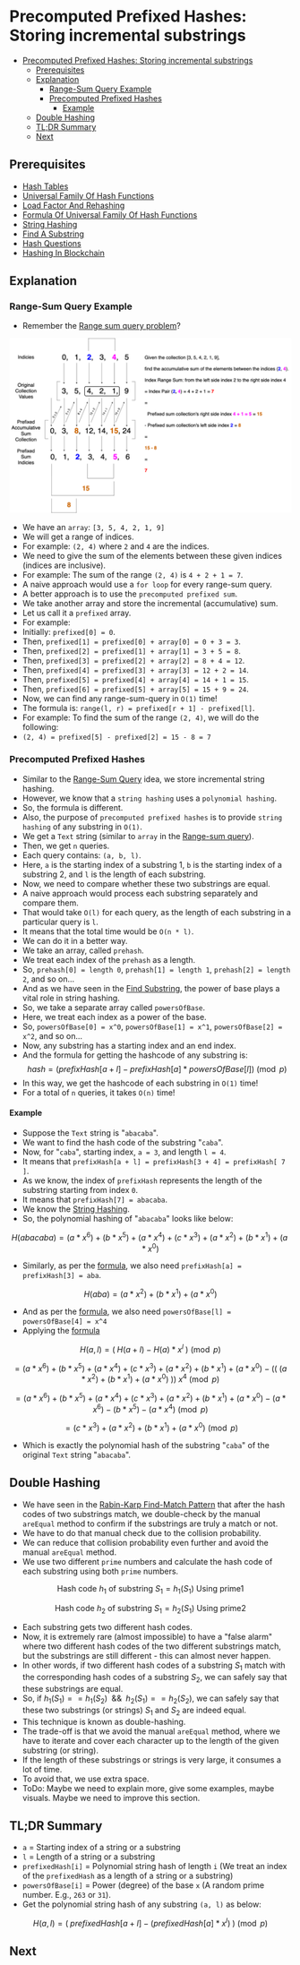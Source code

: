 # Precomputed Prefixed Hashes: Storing incremental substrings

<!-- TOC -->
* [Precomputed Prefixed Hashes: Storing incremental substrings](#precomputed-prefixed-hashes-storing-incremental-substrings)
  * [Prerequisites](#prerequisites)
  * [Explanation](#explanation)
    * [Range-Sum Query Example](#range-sum-query-example)
    * [Precomputed Prefixed Hashes](#precomputed-prefixed-hashes)
      * [Example](#example)
  * [Double Hashing](#double-hashing)
  * [TL;DR Summary](#tldr-summary)
  * [Next](#next)
<!-- TOC -->

## Prerequisites

* [Hash Tables](05hashTables.md)
* [Universal Family Of Hash Functions](10universalFamilyOfHashFunctions.md)
* [Load Factor And Rehashing](15loadFactorAndRehashing.md)
* [Formula Of Universal Family Of Hash Functions](20formulaOfUniversalFamilyOfHashFunctions.md)
* [String Hashing](25stringHashing.md)
* [Find A Substring](30findSubstring.md)
* [Hash Questions](35hashQuestions.md)
* [Hashing In Blockchain](40hashingInBlockchain.md)

## Explanation

### Range-Sum Query Example

* Remember the [Range sum query problem](../../../../../src/courses/uc/course01algorithmicToolbox/module02AlgorithmicWarmUp/100RangeSumQueryImmutable.kt)?

![rangeSumPrefixedSum.png](../../../../../res/coursera/ucSanDiego/course01algorithmicToolbox/module02AlgorithmicWarmUp/rangeSumPrefixedSum.png)

* We have an `array`: `[3, 5, 4, 2, 1, 9]`
* We will get a range of indices. 
* For example: `(2, 4)` where `2` and `4` are the indices.
* We need to give the sum of the elements between these given indices (indices are inclusive).
* For example: The sum of the range `(2, 4)` is `4 + 2 + 1 = 7`.
* A naive approach would use a `for loop` for every range-sum query.
* A better approach is to use the `precomputed prefixed sum`.
* We take another array and store the incremental (accumulative) sum.
* Let us call it a `prefixed` array.
* For example: 
* Initially: `prefixed[0] = 0`. 
* Then, `prefixed[1] = prefixed[0] + array[0] = 0 + 3 = 3`.
* Then, `prefixed[2] = prefixed[1] + array[1] = 3 + 5 = 8`.
* Then, `prefixed[3] = prefixed[2] + array[2] = 8 + 4 = 12`.
* Then, `prefixed[4] = prefixed[3] + array[3] = 12 + 2 = 14`.
* Then, `prefixed[5] = prefixed[4] + array[4] = 14 + 1 = 15`.
* Then, `prefixed[6] = prefixed[5] + array[5] = 15 + 9 = 24`.
* Now, we can find any range-sum-query in `O(1)` time!
* The formula is: `range(l, r) = prefixed[r + 1] - prefixed[l]`.
* For example: To find the sum of the range `(2, 4)`, we will do the following:
* `(2, 4) = prefixed[5] - prefixed[2] = 15 - 8 = 7`

### Precomputed Prefixed Hashes

* Similar to the [Range-Sum Query](#range-sum-query-example) idea, we store incremental string hashing.
* However, we know that a `string hashing` uses a `polynomial hashing`.
* So, the formula is different.
* Also, the purpose of `precomputed prefixed hashes` is to provide `string hashing` of any substring in `O(1)`.
* We get a `Text` string (similar to `array` in the [Range-sum query](#range-sum-query-example)).
* Then, we get `n` queries.
* Each query contains: `(a, b, l)`. 
* Here, `a` is the starting index of a substring 1, `b` is the starting index of a substring 2, and `l` is the length of each substring.
* Now, we need to compare whether these two substrings are equal.
* A naive approach would process each substring separately and compare them.
* That would take `O(l)` for each query, as the length of each substring in a particular query is `l`.
* It means that the total time would be `O(n * l)`.
* We can do it in a better way.
* We take an array, called `prehash`.
* We treat each index of the `prehash` as a length.
* So, `prehash[0] = length 0`, `prehash[1] = length 1`, `prehash[2] = length 2`, and so on...
* And as we have seen in the [Find Substring](30findSubstring.md#recurrence-of-a-polynomial-hash-function-of-a-string), the power of base plays a vital role in string hashing.
* So, we take a separate array called `powersOfBase`.
* Here, we treat each index as a power of the base.
* So, `powersOfBase[0] = x^0`, `powersOfBase[1] = x^1`, `powersOfBase[2] = x^2`, and so on...
* Now, any substring has a starting index and an end index.
* And the formula for getting the hashcode of any substring is:
$$
hash = (prefixHash[a + l] - prefixHash[a] * powersOfBase[l]) \pmod p
$$
* In this way, we get the hashcode of each substring in `O(1)` time!
* For a total of `n` queries, it takes `O(n)` time!

#### Example

* Suppose the `Text` string is "`abacaba`".
* We want to find the hash code of the substring "`caba`".
* Now, for "`caba`", starting index, `a = 3`, and length `l = 4`.
* It means that `prefixHash[a + l] = prefixHash[3 + 4] = prefixHash[ 7 ]`.
* As we know, the index of `prefixHash` represents the length of the substring starting from index `0`.
* It means that `prefixHash[7] = abacaba`.
* We know the [String Hashing](25stringHashing.md).
* So, the polynomial hashing of "`abacaba`" looks like below:

$$
H(abacaba) = (a * x^6) + (b * x^5) + (a * x^4) + (c * x^3) + (a * x^2) + (b * x^1) + (a * x^0)
$$

* Similarly, as per the [formula](#precomputed-prefixed-hashes), we also need `prefixHash[a] = prefixHash[3] = aba`.

$$
H(aba) = (a * x^2) + (b * x^1) + (a * x^0)
$$

* And as per the [formula](#precomputed-prefixed-hashes), we also need `powersOfBase[l] = powersOfBase[4] = x^4`
* Applying the [formula](#precomputed-prefixed-hashes)

$$
H(a, l) = (\; H(a + l) - H(a) * x^l \;) \pmod p
$$

$$
= (a * x^6) + (b * x^5) + (a * x^4) + (c * x^3) + (a * x^2) + (b * x^1) + (a * x^0) - \left((\; (a * x^2) + (b * x^1) + (a * x^0) \;)\right) \; x^4 \pmod p
$$

$$
= (a * x^6) + (b * x^5) + (a * x^4) + (c * x^3) + (a * x^2) + (b * x^1) + (a * x^0) - (a * x^6) - (b * x^5) - (a * x^4) \pmod p 
$$

$$
= (c * x^3) + (a * x^2) + (b * x^1) + (a * x^0) \pmod p
$$

* Which is exactly the polynomial hash of the substring "`caba`" of the original `Text` string "`abacaba`".

## Double Hashing

* We have seen in the [Rabin-Karp Find-Match Pattern](30findSubstring.md) that after the hash codes of two substrings match, we double-check by the manual `areEqual` method to confirm if the substrings are truly a match or not.  
* We have to do that manual check due to the collision probability.
* We can reduce that collision probability even further and avoid the manual `areEqual` method.
* We use two different `prime` numbers and calculate the hash code of each substring using both `prime` numbers.

$$
\text{Hash code } h_1 \text{ of substring } S_1 = h_1(S_1) \text{ Using prime1}
$$

$$
\text{Hash code } h_2 \text{ of substring } S_1 = h_2(S_1) \text{ Using prime2}
$$

* Each substring gets two different hash codes.
* Now, it is extremely rare (almost impossible) to have a "false alarm" where two different hash codes of the two different substrings match, but the substrings are still different - this can almost never happen.
* In other words, if two different hash codes of a substring $S_1$ match with the corresponding hash codes of a substring $S_2$, we can safely say that these substrings are equal. 
* So, if $h_1(S_1) == h_1(S_2) \;\text{ && }\; h_2(S_1) == h_2(S_2)$, we can safely say that these two substrings (or strings) $S_1$ and $S_2$ are indeed equal.
* This technique is known as double-hashing.
* The trade-off is that we avoid the manual `areEqual` method, where we have to iterate and cover each character up to the length of the given substring (or string).
* If the length of these substrings or strings is very large, it consumes a lot of time.
* To avoid that, we use extra space.
* ToDo: Maybe we need to explain more, give some examples, maybe visuals. Maybe we need to improve this section.

## TL;DR Summary

* `a` = Starting index of a string or a substring
* `l` = Length of a string or a substring
* `prefixedHash[i]` = Polynomial string hash of length `i` (We treat an index of the `prefixedHash` as a length of a string or a substring)
* `powersOfBase[i]` = Power (degree) of the base `x` (A random prime number. E.g., `263` or `31`).
* Get the polynomial string hash of any substring `(a, l)` as below:

$$
H(a, l) = \left(\;prefixedHash[a + l] - (prefixedHash[a] * x^l)\;\right) \pmod p
$$

## Next

